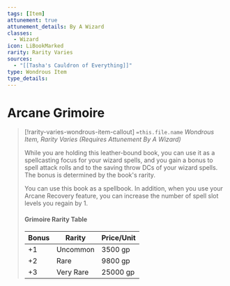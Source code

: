 ```yaml
---
tags: [Item]
attunement: true
attunement_details: By A Wizard
classes:
  - Wizard
icon: LiBookMarked
rarity: Rarity Varies
sources:
  - "[[Tasha's Cauldron of Everything]]"
type: Wondrous Item
type_details: 
---
```

# Arcane Grimoire
>[!rarity-varies-wondrous-item-callout] `=this.file.name`
>*Wondrous Item, Rarity Varies (Requires Attunement By A Wizard)*
>
>While you are holding this leather-bound book, you can use it as a spellcasting focus for your wizard spells, and you gain a bonus to spell attack rolls and to the saving throw DCs of your wizard spells. The bonus is determined by the book's rarity.
>
>You can use this book as a spellbook. In addition, when you use your Arcane Recovery feature, you can increase the number of spell slot levels you regain by 1.
>
>#### Grimoire Rarity Table
>|Bonus|Rarity|Price/Unit|
>|---|---|---|
>|+1|Uncommon|3500 gp|
>|+2|Rare|9800 gp|
>|+3|Very Rare|25000 gp|